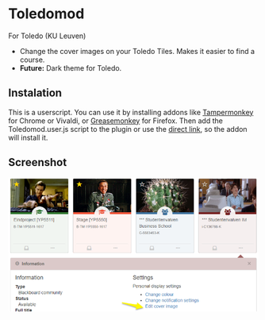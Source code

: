 # Toledomod

For Toledo (KU Leuven)

* Change the cover images on your Toledo Tiles. Makes it easier to find a course.
* **Future:** Dark theme for Toledo.

## Instalation

This is a userscript. You can use it by installing addons like [Tampermonkey](https://chrome.google.com/webstore/detail/tampermonkey/dhdgffkkebhmkfjojejmpbldmpobfkfo?hl=en) for Chrome or Vivaldi, or [Greasemonkey](https://addons.mozilla.org/en-US/firefox/addon/greasemonkey/) for Firefox. Then add the Toledomod.user.js script to the plugin or use the [direct link](https://github.com/Sigurd3K/ToledoMod/raw/master/Toledomod.user.js), so the addon will install it.

## Screenshot
![Screenshot](Screenshot.png)
